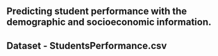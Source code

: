## Predicting student performance with the demographic and socioeconomic information.
## Dataset - StudentsPerformance.csv
